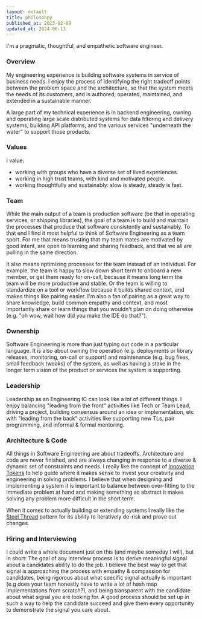 ```yaml
---
layout: default
title: philosohpy
published_at: 2023-02-09
updated_at: 2024-06-13
---
```


I'm a pragmatic, thoughtful, and empathetic software engineer.

### Overview

My engineering experience is building software systems in service of business needs. I enjoy the process of identifying the right tradeoff points between the problem space and the architecture, so that the system meets the needs of its customers, and is authored, operated, maintained, and extended in a sustainable manner.

A large part of my technical experience is in backend engineering, owning and operating large scale distributed systems for data filtering and delivery systems, building API platforms, and the various services "underneath the water" to support those products.

### Values

I value:

- working with groups who have a diverse set of lived experiences.
- working in high trust teams, with kind and motivated people.
- working thoughtfully and sustainably: slow is steady, steady is fast.

### Team

While the main output of a team is production software (be that in operating services, or shipping libraries), the goal of a team is to build and maintain the processes that produce that software consistently and sustainably. To that end I find it most helpful to think of Software Engineering as a team sport. For me that means trusting that my team mates are motivated by good intent, are open to learning and sharing feedback, and that we all are pulling in the same direction.

It also means optimizing processes for the team instead of an individual. For example, the team is happy to slow down short term to onboard a new member, or get them ready for on-call, because it means long term the team will be more productive and stable. Or the team is willing to standardize on a tool or workflow because it builds shared context, and makes things like pairing easier. I'm also a fan of pairing as a great way to share knowledge, build common empathy and context, and most importantly share or learn things that you wouldn't plan on doing otherwise (e.g. "oh wow, wait how did you make the IDE do that?").

### Ownership

Software Engineering is more than just typing out code in a particular language. It is also about owning the operation (e.g. deployments or library releases, monitoring, on-call or support) and maintenance (e.g. bug fixes, small feedback tweaks) of the system, as well as having a stake in the longer term vision of the product or services the system is supporting.

### Leadership

Leadership as an Engineering IC can look like a lot of different things. I enjoy balancing "leading from the front" activities like Tech or Team Lead, driving a project, building consensus around an idea or implementation, etc with "leading from the back" activities like supporting new TLs, pair programming, and informal & formal mentoring.

### Architecture & Code

All things in Software Engineering are about tradeoffs. Architecture and code are never finished, and are always changing in response to a diverse & dynamic set of constraints and needs. I really like the concept of [Innovation Tokens](https://mcfunley.com/choose-boring-technology) to help guide where it makes sense to invest your creativity and engineering in solving problems. I believe that when designing and implementing a system it is important to balance between over-fitting to the immediate problem at hand and making something so abstract it makes solving any problem more difficult in the short term.

When it comes to actually building or extending systems I really like the [Steel Thread](https://www.rubick.com/steel-threads/) pattern for its ability to iteratively de-risk and prove out changes.

### Hiring and Interviewing

I could write a whole document just on this (and maybe someday I will), but in short: The goal of any interview process is to derive meaningful signal about a candidates ability to do the job. I believe the best way to get that signal is approaching the process with empathy & compassion for candidates, being rigorous about what specific signal actually is important (e.g does your team honestly have to write a lot of hash map implementations from scratch?), and being transparent with the candidate about what signal you are looking for. A good process should be set up in such a way to help the candidate succeed and give them every opportunity to demonstrate the signal you care about.
